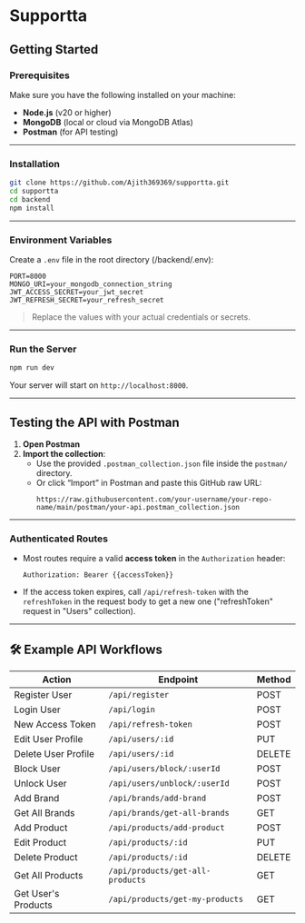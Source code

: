 # Supportta

## Getting Started

### Prerequisites
Make sure you have the following installed on your machine:
- **Node.js** (v20 or higher)
- **MongoDB** (local or cloud via MongoDB Atlas)
- **Postman** (for API testing)

---

### Installation

```bash
git clone https://github.com/Ajith369369/supportta.git
cd supportta
cd backend
npm install
```

---

### Environment Variables

Create a `.env` file in the root directory (/backend/.env):

```env
PORT=8000
MONGO_URI=your_mongodb_connection_string
JWT_ACCESS_SECRET=your_jwt_secret
JWT_REFRESH_SECRET=your_refresh_secret
```

> Replace the values with your actual credentials or secrets.

---

### Run the Server

```bash
npm run dev
```

Your server will start on `http://localhost:8000`.

---

## Testing the API with Postman

1. **Open Postman**
2. **Import the collection**:
   - Use the provided `.postman_collection.json` file inside the `postman/` directory.
   - Or click “Import” in Postman and paste this GitHub raw URL:
     ```
     https://raw.githubusercontent.com/your-username/your-repo-name/main/postman/your-api.postman_collection.json
     ```

---

### Authenticated Routes

- Most routes require a valid **access token** in the `Authorization` header:
  
  ```
  Authorization: Bearer {{accessToken}}
  ```

- If the access token expires, call `/api/refresh-token` with the `refreshToken` in the request body to get a new one ("refreshToken" request in "Users" collection).

---

## 🛠 Example API Workflows

| Action               | Endpoint                        | Method |
|----------------------|---------------------------------|--------|
| Register User        | `/api/register`                 | POST   |
| Login User           | `/api/login`                    | POST   |
| New Access Token     | `/api/refresh-token`            | POST   |
| Edit User Profile    | `/api/users/:id`                | PUT    |
| Delete User Profile  | `/api/users/:id`                | DELETE |
| Block User           | `/api/users/block/:userId`      | POST   |
| Unlock User          | `/api/users/unblock/:userId`    | POST   |
| Add Brand            | `/api/brands/add-brand`         | POST   |
| Get All Brands       | `/api/brands/get-all-brands`    | GET    |
| Add Product          | `/api/products/add-product`     | POST   |
| Edit Product         | `/api/products/:id`             | PUT    |
| Delete Product       | `/api/products/:id`             | DELETE |
| Get All Products     | `/api/products/get-all-products`| GET    |
| Get User's Products  | `/api/products/get-my-products` | GET    |

